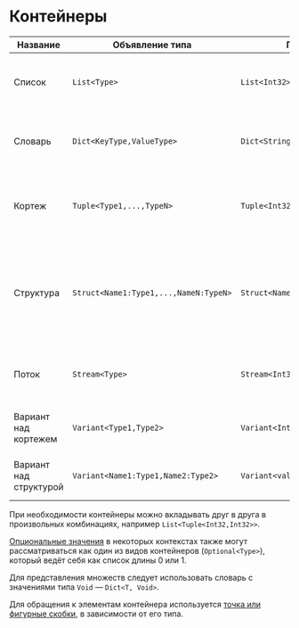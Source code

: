 # Контейнеры

| **Название** | **Объявление типа** | **Пример типа** | **Пояснение** |
| ------------ | ------------------- | --------------- | ------------- |
| Список | `List<Type>` | `List<Int32>` | Последовательность переменной длины, состоящая из элементов одного типа. |
| Словарь | `Dict<KeyType,ValueType>` | `Dict<String,Int32>` | Набор пар ключ—значение с фиксированным типом ключей и значений. |
| Кортеж | `Tuple<Type1,...,TypeN>` | `Tuple<Int32,Double>` | Набор безымянных элементов фиксированной длины с указанными типами всех элементов. |
| Структура | `Struct<Name1:Type1,...,NameN:TypeN>` | `Struct<Name:String,Age:Int32>` | Набор именованных полей с указанными типами значений, фиксированный на момент начала запроса (то есть обязательно не зависящий от данных). |
| Поток | `Stream<Type>` | `Stream<Int32>` | Однопроходной итератор по значениям одного типа. Не является сериализуемым. |
| Вариант над кортежем | `Variant<Type1,Type2>` | `Variant<Int32,String>` | Кортеж, про который известно, что заполнен ровно один элемент. |
| Вариант над структурой | `Variant<Name1:Type1,Name2:Type2>` | `Variant<value:Int32,error:String>` | Структура, про которую известно, что заполнен ровно один элемент. |

При необходимости контейнеры можно вкладывать друг в друга в произвольных комбинациях, например `List<Tuple<Int32,Int32>>`.

[Опциональные значения](optional.md) в некоторых контекстах также могут рассматриваться как один из видов контейнеров (`Optional<Type>`), который ведёт себя как список длины 0 или 1. 

Для представления множеств следует использовать словарь с значениями типа `Void` — `Dict<T, Void>`.

Для обращения к элементам контейнера используется [точка или фигурные скобки](../syntax/expressions.md#items-access), в зависимости от его типа.